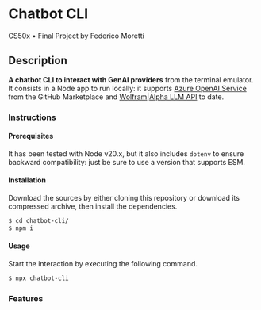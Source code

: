# Chatbot CLI

CS50x • Final Project by Federico Moretti

## Description

**A chatbot CLI to interact with GenAI providers** from the terminal emulator. It consists in a Node app to run locally: it supports [Azure OpenAI Service](https://github.com/marketplace/models/azure-openai/gpt-4o) from the GitHub Marketplace and [Wolfram|Alpha LLM API](https://products.wolframalpha.com/llm-api/documentation) to date.

### Instructions

#### Prerequisites

It has been tested with Node v20.x, but it also includes `dotenv` to ensure backward compatibility: just be sure to use a version that supports ESM. 

#### Installation

Download the sources by either cloning this repository or download its compressed archive, then install the dependencies.

```bash
$ cd chatbot-cli/
$ npm i
```

#### Usage

Start the interaction by executing the following command.

```bash
$ npx chatbot-cli
```

### Features

